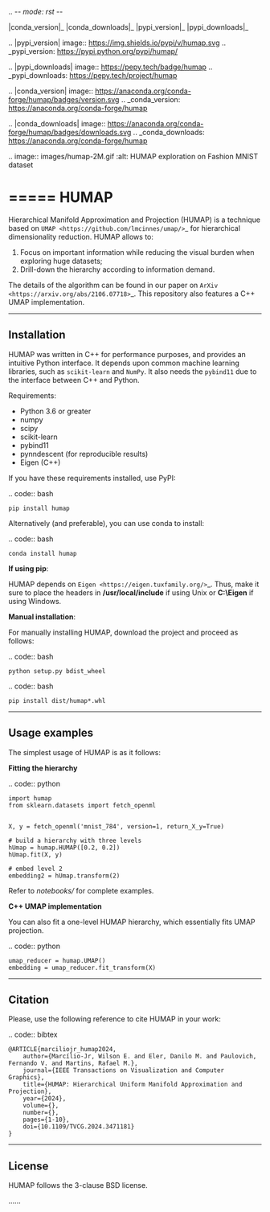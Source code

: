 .. -*- mode: rst -*-

|conda_version|_ |conda_downloads|_ |pypi_version|_ |pypi_downloads|_

.. |pypi_version| image:: https://img.shields.io/pypi/v/humap.svg
.. _pypi_version: https://pypi.python.org/pypi/humap/

.. |pypi_downloads| image:: https://pepy.tech/badge/humap
.. _pypi_downloads: https://pepy.tech/project/humap

.. |conda_version| image:: https://anaconda.org/conda-forge/humap/badges/version.svg
.. _conda_version: https://anaconda.org/conda-forge/humap

.. |conda_downloads| image:: https://anaconda.org/conda-forge/humap/badges/downloads.svg
.. _conda_downloads: https://anaconda.org/conda-forge/humap

.. image:: images/humap-2M.gif
	:alt: HUMAP exploration on Fashion MNIST dataset

=====
HUMAP
=====

Hierarchical Manifold Approximation and Projection (HUMAP) is a technique based on `UMAP <https://github.com/lmcinnes/umap/>`_ for hierarchical dimensionality reduction. HUMAP allows to:


1. Focus on important information while reducing the visual burden when exploring huge datasets;
2. Drill-down the hierarchy according to information demand.

The details of the algorithm can be found in our paper on `ArXiv <https://arxiv.org/abs/2106.07718>`_. This repository also features a C++ UMAP implementation.


-----------
Installation
-----------

HUMAP was written in C++ for performance purposes, and provides an intuitive Python interface. It depends upon common machine learning libraries, such as ``scikit-learn`` and ``NumPy``. It also needs the ``pybind11`` due to the interface between C++ and Python.


Requirements:

* Python 3.6 or greater
* numpy
* scipy
* scikit-learn
* pybind11
* pynndescent (for reproducible results)
* Eigen (C++)

If you have these requirements installed, use PyPI:

.. code:: bash

    pip install humap
    
Alternatively (and preferable), you can use conda to install:

.. code:: bash

    conda install humap


**If using pip**:

HUMAP depends on `Eigen <https://eigen.tuxfamily.org/>`_. Thus, make it sure to place the headers in **/usr/local/include** if using Unix or **C:\\Eigen** if using Windows.

**Manual installation**: 

For manually installing HUMAP, download the project and proceed as follows:

.. code:: bash
 	
 	python setup.py bdist_wheel

.. code:: bash

 	pip install dist/humap*.whl


--------------
Usage examples
--------------

The simplest usage of HUMAP is as it follows:

**Fitting the hierarchy**

.. code:: python

	import humap
	from sklearn.datasets import fetch_openml


	X, y = fetch_openml('mnist_784', version=1, return_X_y=True)

	# build a hierarchy with three levels
	hUmap = humap.HUMAP([0.2, 0.2])
	hUmap.fit(X, y)

	# embed level 2
	embedding2 = hUmap.transform(2)

Refer to *notebooks/* for complete examples.

**C++ UMAP implementation**

You can also fit a one-level HUMAP hierarchy, which essentially fits UMAP projection.

.. code:: python

	umap_reducer = humap.UMAP()
	embedding = umap_reducer.fit_transform(X)

--------
Citation
--------

Please, use the following reference to cite HUMAP in your work:

.. code:: bibtex

	@ARTICLE{marciliojr_humap2024,
		author={Marcílio-Jr, Wilson E. and Eler, Danilo M. and Paulovich, Fernando V. and Martins, Rafael M.},
		journal={IEEE Transactions on Visualization and Computer Graphics}, 
		title={HUMAP: Hierarchical Uniform Manifold Approximation and Projection}, 
		year={2024},
		volume={},
		number={},
		pages={1-10},
		doi={10.1109/TVCG.2024.3471181}
	}


-------
License
-------

HUMAP follows the 3-clause BSD license.


......
